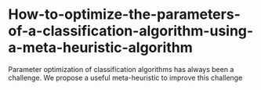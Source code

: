 # How-to-optimize-the-parameters-of-a-classification-algorithm-using-a-meta-heuristic-algorithm
Parameter optimization of classification algorithms has always been a challenge. We propose a useful meta-heuristic to improve this challenge
